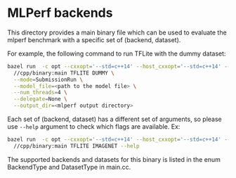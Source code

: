 # MLPerf backends

This directory provides a main binary file which can be used to evaluate the
mlperf benchmark with a specific set of (backend, dataset).

For example, the following command to run TFLite with the dummy dataset:

```bash
bazel run  -c opt --cxxopt='--std=c++14' --host_cxxopt='--std=c++14' -- \
  //cpp/binary:main TFLITE DUMMY \
  --mode=SubmissionRun \
  --model_file=<path to the model file> \
  --num_threads=4 \
  --delegate=None \
  --output_dir=<mlperf output directory>
```

Each set of (backend, dataset) has a different set of arguments, so please use
`--help` argument to check which flags are available. Ex:

```bash
bazel run  -c opt --cxxopt='--std=c++14' --host_cxxopt='--std=c++14' -- \
  //cpp/binary:main TFLITE IMAGENET --help
```

The supported backends and datasets for this binary is listed in the enum
BackendType and DatasetType in main.cc.
